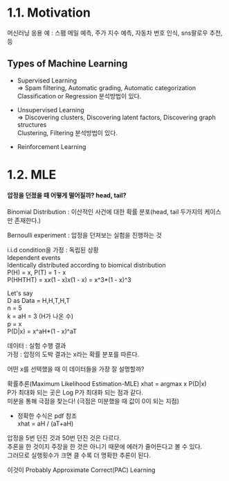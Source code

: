# 1.1. Motivation

머신러닝 응용 예 : 스팸 메일 예측, 주가 지수 예측, 자동차 번호 인식, sns팔로우 추천, 등

## Types of Machine Learning
* Supervised Learning   
=> Spam filtering, Automatic grading, Automatic categorization  
Classification or Regression 분석방법이 있다.
	
* Unsupervised Learning   
=> Discovering clusters, Discovering latent factors, Discovering graph structures  
Clustering, Filtering 분석방법이 있다. 

* Reinforcement Learning

# 1.2. MLE

#### 압정을 던졌을 때 어떻게 떨어질까? head, tail?

Binomial Distribution : 이산적인 사건에 대한 확률 분포(head, tail 두가지의 케이스만 존재한다.)
 
Bernoulli experiment : 압정을 던져보는 실험을 진행하는 것

i.i.d condition을 가정 : 독립된 상황  
Idependent events  
Identically distributed according to biomical distribution  
P(H) = x, P(T) = 1 - x  
P(HHTHT) = x*x*(1 - x)*x*(1 - x) = x^3*(1 - x)^3  

Let's say  
D as Data = H,H,T,H,T  
n = 5  
k = aH = 3 (H가 나온 수)   
p = x  
P(D|x) = x^aH*(1 - x)^aT  

데이터 : 실험 수행 결과  
가정 : 압정의 도박 결과는 x라는 확률 분포를 따른다.

어떤 x를 선택했을 때 이 데이터들을 가장 잘 설명할까?

확률추론(Maximum Likelihood Estimation-MLE)
xhat = argmax x P(D|x)  
P가 최대화 되는 곳은 Log P가 최대화 되는 점과 같다.  
미분을 통해 극점을 찾는다! (극점은 미분했을 때 값이 0이 되는 지점)  
* 정확한 수식은 pdf 참조  
xhat = aH / (aT+aH)  

압정을 5번 던진 것과 50번 던진 것은 다르다.  
추론을 한 것이지 주장을 한 것은 아니기 때문에 에러가 줄어든다고 볼 수 있다.  
그러므로 실행횟수가 크면 클 수록 더 명확한 추론이 된다.

이것이 Probably Approximate Correct(PAC) Learning  




